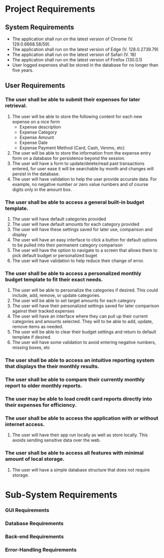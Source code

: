 # Project Requirements

## System Requirements
- The application shall run on the latest version of Chrome (V. 129.0.6668.58/59).
- The application shall run on the latest version of Edge (V. 128.0.2739.79)
- The application shall run on the latest version of Safari (V. 18)
- The application shall run on the latest version of Firefox (130.0.1)
- User logged expenses shall be stored in the database for no longer than five years.

## User Requirements

### The user shall be able to submit their expenses for later retrieval.
  1. The user will be able to store the following content for each new expense on a nice form
     - Expense description
     - Expense Category
     - Expense Amount
     - Expense Date
     - Expense Payment Method (Card, Cash, Venmo, etc)
  2. The user will be able to store the information from the expense entry form on a database for persistence beyond the session.
  3. The user will have a form to update/delete/read past transactions entered, for user ease it will be searchable by month and changes will persist in the database.
  4. The user will have validation to help the user provide accurate data. For example, no negative number or zero value numbers and of course digits only in the amount box.

### The user shall be able to access a general built-in budget template.
  1. The user will have default categories provided
  2. The user will have default amounts for each category provided
  3. The user will have these settings saved for later use, comparison and display
  4. The user will have an easy interface to click a button for default options to be pulled into their permanent category comparison
  5. The user will have the option to navigate to a screen that allows them to pick default budget or personalized buget
  6. The user will have validation to help reduce their change of error.

### The user shall be able to access a personalized monthly budget template to fit their exact needs.
  1. The user will be able to personalize the categories if desired. This could include, add, remove, or update categories.
  2. The user will be able to set target amounts for each category
  3. The user will have their personalized settings saved for later comparison against their tracked expenses
  4. The user will have an interface where they can pull up their current categories and amounts selected. They will to be able to add, update, remove items as needed.
  5. The user will be able to clear their budget settings and return to default template if desired.
  6. The user will have some validation to avoid entering negative numbers, missing boxes, etc

### The user shall be able to access an intuitive reporting system that displays the their monthly results.

### The user shall be able to compare their currently monthly report to older monthly reports.

### The user may be able to load credit card reports directly into their expenses for efficiency.

### The user shall be able to access the application with or without internet access.
  1. The user will have their app run locally as well as store locally. This avoids sending sensitive data over the web.

### The user shall be able to access all features with minimal amount of local storage.
  1. The user will have a simple database structure that does not require storage.

# Sub-System Requirements

### GUI Requirements

### Database Requirements

### Back-end Requirements

### Error-Handling Requirements
